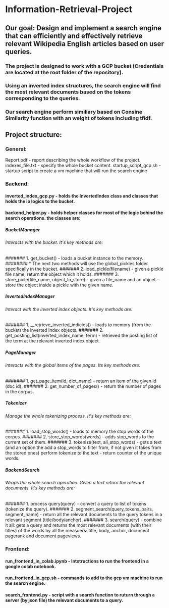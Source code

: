 # Information-Retrieval-Project

## Our goal: Design and implement a search engine that can efficiently and effectively retrieve relevant Wikipedia English articles based on user queries.
### The project is designed to work with a GCP bucket (Credentials are located at the root folder of the repository).
### Using an inverted index structures, the search engine will find the most relevant documents based on the tokens corresponding to the queries.
### Our search engine perform similiary based on Consine Similarity function with an weight of tokens including tfidf.

## Project structure:

### General:
  Report.pdf - report describing the whole workflow of the project.
  indexes_file.txt - specify the whole bucket content.
  startup_script_gcp.sh - startup script to create a vm machine that will run the search engine

### Backend:
#### inverted_index_gcp.py - holds the InvertedIndex class and classes that holds the io logics to the bucket.
#### backend_helper.py - holds helper classes for most of the logic behind the search operations. the classes are:
##### BucketManager
###### Interacts with the bucket. It's key methods are:
####### 1. get_bucket() - loads a bucket instance to the memory.
######## * The next two methods will use the global_pickles folder specifically in the bucket.
####### 2. load_pickle(filename) - given a pickle file name, return the object which it holds.
####### 3. store_picle(file_name, object_to_store) - given a file_name and an objcet - store the object inside a pickle with the given name.
##### InvertedIndexManager
###### Interact with the inverted index objects. It's key methods are:
####### 1.  __retrieve_inverted_indicies() - loads to memory (from the bucket) the inverted index objects.
####### 2. get_posting_list(inverted_index_name, term) - retrieved the posting list of the term at the relevant inverted index object.
##### PageManager
###### interacts with the global items of the pages. Its key methods are:
####### 1. get_page_item(id, dict_name) - return an item of the given id (doc id).
####### 2. get_number_of_pages() - return the number of pages in the corpus.
##### Tokenizer
###### Manage the whole tokenizing process. It's key methods are:
####### 1. load_stop_words() - loads to memory the stop words of the corpus.
####### 2. store_stop_words(words) - adds stop_words to the current set of them.
####### 3. tokenize(text, all_stop_words) - gets a text (and an option the add a stop_words to filter from, if not given it takes from the stored ones) perform tokenize to the text - return counter of the unique words.
##### BackendSearch
###### Wraps the whole search operation. Given a text return the relevant documents. It's key methods are:
####### 1. process query(query) - convert a query to list of tokens (tokenize the query).
####### 2. segment_search(query_tokens_pairs, segment_name) - return all the relevant documents to the query tokens in a relevant segment (title/body/anchor).
####### 3. search(query) - combine it all: gets a query and returns the most relevant documents (with their titles) of the words by all the measuers: title, body, anchor, document pagerank and document pageviews.
### Frontend:
#### run_frontend_in_colab.ipynb - Intstructions to run the frontend in a google colab notebook.
#### run_frontend_in_gcp.sh - commands to add to the gcp vm machine to run the search engine.
#### search_frontend.py - script with a search function to ruturn through a server (by json file) the relevant documents to a query.
